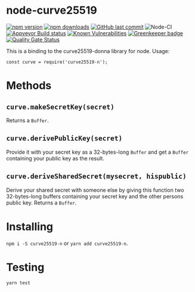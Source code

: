 node-curve25519
===============
[![npm version](https://img.shields.io/npm/v/curve25519-n.svg)](https://www.npmjs.com/package/curve25519-n)
[![npm downloads](https://img.shields.io/npm/dt/curve25519-n.svg)](https://www.npmjs.com/package/curve25519-n)
[![GitHub last commit](https://img.shields.io/github/last-commit/volschin/node-curve25519.svg)](https://github.com/volschin/node-curve25519)
![Node-CI](https://github.com/volschin/node-curve25519/workflows/Node-CI/badge.svg)
[![Appveyor Build status](https://img.shields.io/appveyor/ci/volschin/node-curve25519/master.svg?logo=appveyor)](https://ci.appveyor.com/project/volschin/node-curve25519)
[![Known Vulnerabilities](https://snyk.io/test/npm/curve25519-n/badge.svg)](https://snyk.io/test/npm/curve25519-n)
[![Greenkeeper badge](https://badges.greenkeeper.io/volschin/node-curve25519.svg)](https://greenkeeper.io/)
[![Quality Gate Status](https://sonarcloud.io/api/project_badges/measure?project=volschin_node-curve25519&metric=alert_status)](https://sonarcloud.io/dashboard?id=volschin_node-curve25519)

This is a binding to the curve25519-donna library for node. Usage:

    const curve = require('curve25519-n');

Methods
=======

`curve.makeSecretKey(secret)`
-----------------------------
Returns a `Buffer`.

`curve.derivePublicKey(secret)`
-------------------------------
Provide it with your secret key as a 32-bytes-long `Buffer` and get a `Buffer` containing your public key as the result.

`curve.deriveSharedSecret(mysecret, hispublic)`
-----------------------------------------------
Derive your shared secret with someone else by giving this function two 32-bytes-long buffers containing your secret key and the other persons public key. Returns a `Buffer`.

Installing
==========
`npm i -S curve25519-n` or `yarn add curve25519-n`.

Testing
==========
`yarn test`

